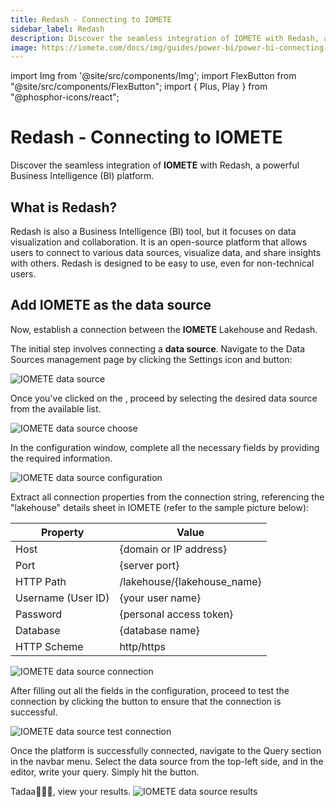 ```yaml
---
title: Redash - Connecting to IOMETE
sidebar_label: Redash
description: Discover the seamless integration of IOMETE with Redash, a powerful Business Intelligence (BI) platform.
image: https://iomete.com/docs/img/guides/power-bi/power-bi-connecting-to-iomete.png
---
```


import Img from '@site/src/components/Img';
import FlexButton from "@site/src/components/FlexButton";
import { Plus, Play } from "@phosphor-icons/react";

# Redash - Connecting to IOMETE

Discover the seamless integration of <b>IOMETE</b> with Redash, a powerful Business Intelligence (BI) platform.

## What is Redash?

Redash is also a Business Intelligence (BI) tool, but it focuses on data visualization and collaboration. It is an open-source platform that allows users to connect to various data sources, visualize data, and share insights with others. Redash is designed to be easy to use, even for non-technical users.

## Add IOMETE as the data source

Now, establish a connection between the <b>IOMETE</b> Lakehouse and Redash.

The initial step involves connecting a <b>data source</b>. Navigate to the Data Sources management page by clicking the Settings icon and <FlexButton label='New Data Source' primary><Plus size={16} /></FlexButton> button:

<Img src="/img/guides/redash/new-data-source.png" alt="IOMETE data source"/>

Once you've clicked on the <FlexButton label='New Data Source' primary><Plus size={16} /></FlexButton>, proceed by selecting the desired data source from the available list.

<Img src="/img/guides/redash/choose-data-source.png" alt="IOMETE data source choose"/>

In the configuration window, complete all the necessary fields by providing the required information.

<Img src="/img/guides/redash/configuration.png" alt="IOMETE data source configuration"/>

Extract all connection properties from the connection string, referencing the "lakehouse" details sheet in IOMETE (refer to the sample picture below):

| Property           | Value                       |
| ------------------ | --------------------------- |
| Host               | {domain or IP address}      |
| Port               | {server port}               |
| HTTP Path          | /lakehouse/{lakehouse_name} |
| Username (User ID) | {your user name}            |
| Password           | {personal access token}     |
| Database           | {database name}             |
| HTTP Scheme        | http/https                  |

<Img src="/img/guides/redash/iomete-redash-connection.png" alt="IOMETE data source connection"/>

After filling out all the fields in the configuration, proceed to test the connection by clicking the <FlexButton label='Test Connection' ></FlexButton> button to ensure that the connection is successful.

<Img src="/img/guides/redash/test-connection.png" alt="IOMETE data source test connection"/>

Once the platform is successfully connected, navigate to the Query section in the navbar menu. Select the data source from the top-left side, and in the editor, write your query. Simply hit the <FlexButton label='Execute' primary><Play size={12} weight="fill" /></FlexButton> button.

Tadaa🎉🎉🎉, view your results.
<Img src="/img/guides/redash/result.png" alt="IOMETE data source results"/>
